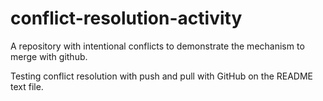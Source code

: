 # conflict-resolution-activity
A repository with intentional conflicts to demonstrate the mechanism to merge with github.

Testing conflict resolution with push and pull with GitHub on the README text file.